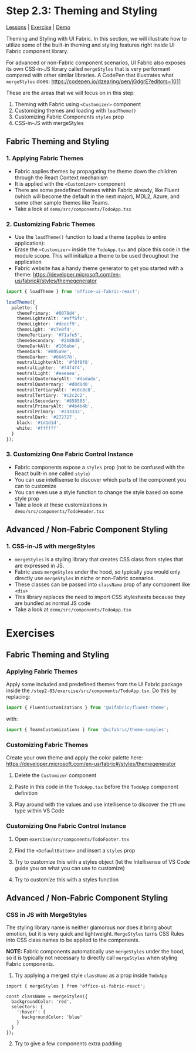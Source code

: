 # Step 2.3: Theming and Styling

[Lessons](../) | [Exercise](./exercise/) | [Demo](./demo/)

Theming and Styling with UI Fabric. In this section, we will illustrate how to utilize some of the built-in theming and styling features right inside UI Fabric component library.

For advanced or non-Fabric component scenarios, UI Fabric also exposes its own CSS-in-JS library called `mergeStyles` that is very performant compared with other similar libraries. A CodePen that illustrates what `mergeStyles` does: https://codepen.io/dzearing/pen/jGdgrE?editors=1011

These are the areas that we will focus on in this step:

1. Theming with Fabric using `<Customizer>` component
2. Customizing themes and loading with `loadTheme()`
3. Customizing Fabric Components `styles` prop
4. CSS-in-JS with mergeStyles

## Fabric Theming and Styling

### 1. Applying Fabric Themes

- Fabric applies themes by propagating the theme down the children through the React Context mechanism
- It is applied with the `<Customizer>` component
- There are some predefined themes within Fabric already, like Fluent (which will become the default in the next major), MDL2, Azure, and some other sample themes like Teams.
- Take a look at `demo/src/components/TodoApp.tsx`

### 2. Customizing Fabric Themes

- Use the `loadTheme()` function to load a theme (applies to entire application):
- Erase the `<Customizer>` inside the `TodoApp.tsx` and place this code in the module scope. This will initialize a theme to be used throughout the application
- Fabric website has a handy theme generator to get you started with a theme: https://developer.microsoft.com/en-us/fabric#/styles/themegenerator

```ts
import { loadTheme } from 'office-ui-fabric-react';

loadTheme({
  palette: {
    themePrimary: '#0078d4',
    themeLighterAlt: '#eff6fc',
    themeLighter: '#deecf9',
    themeLight: '#c7e0f4',
    themeTertiary: '#71afe5',
    themeSecondary: '#2b88d8',
    themeDarkAlt: '#106ebe',
    themeDark: '#005a9e',
    themeDarker: '#004578',
    neutralLighterAlt: '#f8f8f8',
    neutralLighter: '#f4f4f4',
    neutralLight: '#eaeaea',
    neutralQuaternaryAlt: '#dadada',
    neutralQuaternary: '#d0d0d0',
    neutralTertiaryAlt: '#c8c8c8',
    neutralTertiary: '#c2c2c2',
    neutralSecondary: '#858585',
    neutralPrimaryAlt: '#4b4b4b',
    neutralPrimary: '#333333',
    neutralDark: '#272727',
    black: '#1d1d1d',
    white: '#ffffff'
  }
});
```

### 3. Customizing One Fabric Control Instance

- Fabric components expose a `styles` prop (not to be confused with the React built-in one called `style`)
- You can use intellisense to discover which parts of the component you can to customize
- You can even use a style function to change the style based on some style prop
- Take a look at these customizations in `demo/src/components/TodoHeader.tsx`

## Advanced / Non-Fabric Component Styling

### 1. CSS-in-JS with mergeStyles

- `mergeStyles` is a styling library that creates CSS class from styles that are expressed in JS.
- Fabric uses `mergeStyles` under the hood, so typically you would only directly use `mergeStyles` in niche or non-Fabric scenarios.
- These classes can be passed into `className` prop of any component like `<div>`
- This library replaces the need to import CSS stylesheets because they are bundled as normal JS code
- Take a look at `demo/src/components/TodoApp.tsx`

# Exercises

## Fabric Theming and Styling

### Applying Fabric Themes

Apply some included and predefined themes from the UI Fabric package inside the `/step2-03/exercise/src/components/TodoApp.tsx`. Do this by replacing:

```ts
import { FluentCustomizations } from '@uifabric/fluent-theme';
```

with:

```ts
import { TeamsCustomizations } from '@uifabric/theme-samples';
```

### Customizing Fabric Themes

Create your own theme and apply the color palette here:
https://developer.microsoft.com/en-us/fabric#/styles/themegenerator

1. Delete the `Customizer` component

2. Paste in this code in the `TodoApp.tsx` before the `TodoApp` component definition

3. Play around with the values and use intellisense to discover the `ITheme` type within VS Code

### Customizing One Fabric Control Instance

1. Open `exercise/src/components/TodoFooter.tsx`

2. Find the `<DefaultButton>` and insert a `styles` prop

3. Try to customize this with a styles object (let the Intellisense of VS Code guide you on what you can use to customize)

4. Try to customize this with a styles function

## Advanced / Non-Fabric Component Styling

### CSS in JS with MergeStyles

The styling library name is neither glamorous nor does it bring about emotion, but it is very quick and lightweight. `MergeStyles` turns CSS Rules into CSS class names to be applied to the components.

**NOTE:** Fabric components automatically use `mergeStyles` under the hood, so it is typically not necessary to directly call `mergeStyles` when styling Fabric components.

1. Try applying a merged style `className` as a prop inside `TodoApp`

```tsx
import { mergeStyles } from 'office-ui-fabric-react';

const className = mergeStyles({
  backgroundColor: 'red',
  selectors: {
    ':hover': {
      backgroundColor: 'blue'
    }
  }
});
```

2. Try to give a few components extra padding
